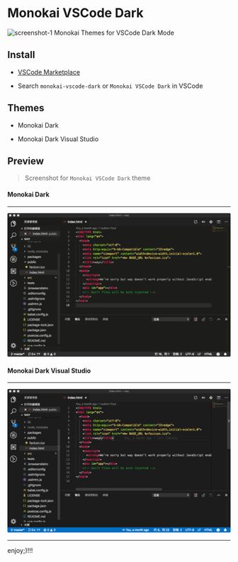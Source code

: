 # Monokai VSCode Dark

![screenshot-1](./assets/monokai-icon.png)
Monokai Themes for VSCode Dark Mode

## Install

- [VSCode Marketplace](https://marketplace.visualstudio.com/items?itemName=waycowei.monokai-vscode-dark)

- Search `monokai-vscode-dark` or `Monokai VSCode Dark` in VSCode

## Themes

- Monokai Dark

- Monokai Dark Visual Studio

## Preview

> Screenshot for `Monokai VSCode Dark` theme

#### Monokai Dark

---

![screenshot-1](./assets/example.png)

#### Monokai Dark Visual Studio

---

![screenshot-2](./assets/example-vs.png)

---

enjoy;)!!!
